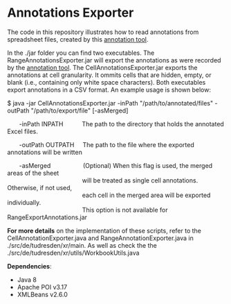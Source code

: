 # Annotations Exporter
The code in this repository illustrates how to read annotations from spreadsheet files, created by this [annotation tool](https://github.com/ddenron/annotation_tool).

In the ./jar folder you can find two executables. The RangeAnnotationsExporter.jar will export the annotations as were recorded by the [annotation tool](https://github.com/ddenron/annotation_tool). The CellAnnotationsExporter.jar exports the annotations at cell granularity. It ommits cells that are  hidden, empty, or blank (i.e., containing only white space characters).
Both executables export annotations in a CSV format. An example usage is shown below:

$ java -jar CellAnnotationsExporter.jar -inPath "/path/to/annotated/files" -outPath "/path/to/export/file" [-asMerged]

&nbsp;&nbsp;&nbsp;&nbsp;&nbsp;&nbsp; -inPath INPATH &nbsp;&nbsp;&nbsp;&nbsp;&nbsp;&nbsp;&nbsp;&nbsp;&nbsp;  The path to the directory that holds the annotated Excel files.
                    
&nbsp;&nbsp;&nbsp;&nbsp;&nbsp;&nbsp; -outPath OUTPATH &nbsp;&nbsp;&nbsp; The path to the file where the exported annotations will be written

&nbsp;&nbsp;&nbsp;&nbsp;&nbsp;&nbsp; -asMerged &nbsp;&nbsp;&nbsp;&nbsp;&nbsp;&nbsp;&nbsp;
&nbsp;&nbsp;&nbsp;&nbsp;&nbsp;&nbsp;&nbsp;&nbsp;&nbsp; (Optional) When this flag is used, the merged areas of the sheet <br/>
&nbsp;&nbsp;&nbsp;&nbsp;&nbsp;&nbsp;&nbsp;&nbsp;&nbsp;&nbsp;&nbsp;&nbsp;&nbsp;&nbsp;&nbsp;&nbsp;&nbsp;&nbsp;&nbsp;&nbsp;&nbsp;&nbsp;&nbsp;&nbsp;&nbsp;&nbsp;&nbsp;&nbsp;&nbsp;&nbsp;&nbsp;&nbsp;&nbsp;&nbsp;&nbsp;&nbsp;&nbsp;&nbsp;&nbsp;&nbsp;&nbsp;&nbsp;&nbsp; will be treated as single cell annotations. Otherwise, if not used, <br/>
&nbsp;&nbsp;&nbsp;&nbsp;&nbsp;&nbsp;&nbsp;&nbsp;&nbsp;&nbsp;&nbsp;&nbsp;&nbsp;&nbsp;&nbsp;&nbsp;&nbsp;&nbsp;&nbsp;&nbsp;&nbsp;&nbsp;&nbsp;&nbsp;&nbsp;&nbsp;&nbsp;&nbsp;&nbsp;&nbsp;&nbsp;&nbsp;&nbsp;&nbsp;&nbsp;&nbsp;&nbsp;&nbsp;&nbsp;&nbsp;&nbsp;&nbsp;&nbsp; each cell in the merged area will be exported individually. <br/>
&nbsp;&nbsp;&nbsp;&nbsp;&nbsp;&nbsp;&nbsp;&nbsp;&nbsp;&nbsp;&nbsp;&nbsp;&nbsp;&nbsp;&nbsp;&nbsp;&nbsp;&nbsp;&nbsp;&nbsp;&nbsp;&nbsp;&nbsp;&nbsp;&nbsp;&nbsp;&nbsp;&nbsp;&nbsp;&nbsp;&nbsp;&nbsp;&nbsp;&nbsp;&nbsp;&nbsp;&nbsp;&nbsp;&nbsp;&nbsp;&nbsp;&nbsp;&nbsp; This option is not available for RangeExportAnnotations.jar

**For more details** on the implementation of these scripts, refer to the CellAnnotationExporter.java and RangeAnnotationExporter.java in ./src/de/tudresden/xr/main. As well as check the the ./src/de/tudresden/xr/utils/WorkbookUtils.java


**Dependencies**: 
* Java 8
* Apache POI v3.17
* XMLBeans v2.6.0
